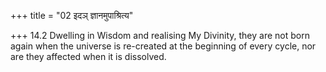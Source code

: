 +++
title = "02 इदञ् ज्ञानमुपाश्रित्य"

+++
14.2 Dwelling in Wisdom and realising My Divinity, they are not born
again when the universe is re-created at the beginning of every cycle,
nor are they affected when it is dissolved.
